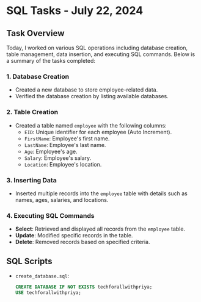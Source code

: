 # SQL Tasks - July 22, 2024

## Task Overview

Today, I worked on various SQL operations including database creation, table management, data insertion, and executing SQL commands. Below is a summary of the tasks completed:

### 1. **Database Creation**
   - Created a new database to store employee-related data.
   - Verified the database creation by listing available databases.

### 2. **Table Creation**
   - Created a table named `employee` with the following columns:
     - `EID`: Unique identifier for each employee (Auto Increment).
     - `FirstName`: Employee's first name.
     - `LastName`: Employee's last name.
     - `Age`: Employee's age.
     - `Salary`: Employee's salary.
     - `Location`: Employee's location.

### 3. **Inserting Data**
   - Inserted multiple records into the `employee` table with details such as names, ages, salaries, and locations.

### 4. **Executing SQL Commands**
   - **Select**: Retrieved and displayed all records from the `employee` table.
   - **Update**: Modified specific records in the table.
   - **Delete**: Removed records based on specified criteria.

## SQL Scripts

- `create_database.sql`: 
  ```sql
  CREATE DATABASE IF NOT EXISTS techforallwithpriya;
  USE techforallwithpriya;

